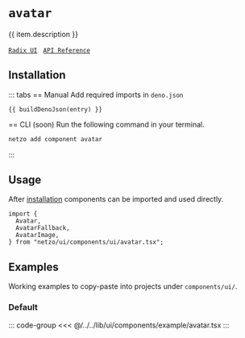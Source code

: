 <script setup>
import SectionDocsCards from '@theme/components/sections/SectionDocsCards.vue'
import en from '~/locales/en.js'
import { ui } from '~/../lib/ui/components/registry.ts'
import { buildDenoJson } from '~/src/utils.ts'
const item = en.components.find(({ uid }) => uid === 'avatar')
const entry = ui.find(i => item.uid === i.name)
</script>

<div class="mb-5 w-75px h-75px"  :class="item.icon" />

# `avatar`

{{ item.description }}

[`Radix UI`](https://www.radix-ui.com/primitives/docs/components/avatar)
&nbsp;
[`API Reference`](https://www.radix-ui.com/primitives/docs/components/avatar#api-reference)

## Installation

::: tabs
== Manual
Add required imports in `deno.json`
```json-vue
{{ buildDenoJson(entry) }}
```
== CLI (soon)
Run the following command in your terminal.
```sh
netzo add component avatar
```
:::

## Usage

After [installation](#installation) components can be imported and used directly.

```tsx
import {
  Avatar,
  AvatarFallback,
  AvatarImage,
} from "netzo/ui/components/ui/avatar.tsx";
```

## Examples

Working examples to copy-paste into projects under `components/ui/`.

### Default

::: code-group
<<< @/../../lib/ui/components/example/avatar.tsx
:::
